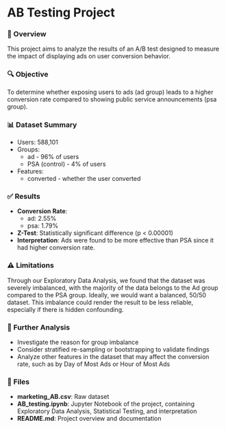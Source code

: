 # AB Testing Project

### 📘 Overview

This project aims to analyze the results of an A/B test designed to measure the impact of displaying ads on user conversion behavior.

### 🔍 Objective

To determine whether exposing users to ads (ad group) leads to a higher conversion rate compared to showing public service announcements (psa group).


### 📊 Dataset Summary

- Users: 588,101
- Groups:
    - ad - 96% of users
    - PSA (control) - 4% of users
- Features:
    - converted - whether the user converted


### ✅ Results

- __Conversion Rate__: 
    - ad: 2.55%
    - psa: 1.79%
- __Z-Test__: Statistically significant difference (p < 0.00001)
- __Interpretation__: Ads were found to be more effective than PSA since it had higher conversion rate.

### ⚠️ Limitations

Through our Exploratory Data Analysis, we found that the dataset was severely imbalanced, with the majority of the data belongs to the Ad group compared to the PSA group. Ideally, we would want a balanced, 50/50 dataset. This imbalance could render the result to be less reliable, especially if there is hidden confounding.

### 📝 Further Analysis

- Investigate the reason for group imbalance
- Consider stratified re-sampling or bootstrapping to validate findings
- Analyze other features in the dataset that may affect the conversion rate, such as by Day of Most Ads or Hour of Most Ads

### 📁 Files

- __marketing_AB.csv__: Raw dataset
- __AB_testing.ipynb__: Jupyter Notebook of the project, containing Exploratory Data Analysis, Statistical Testing, and interpretation
- __README.md__: Project overview and documentation
